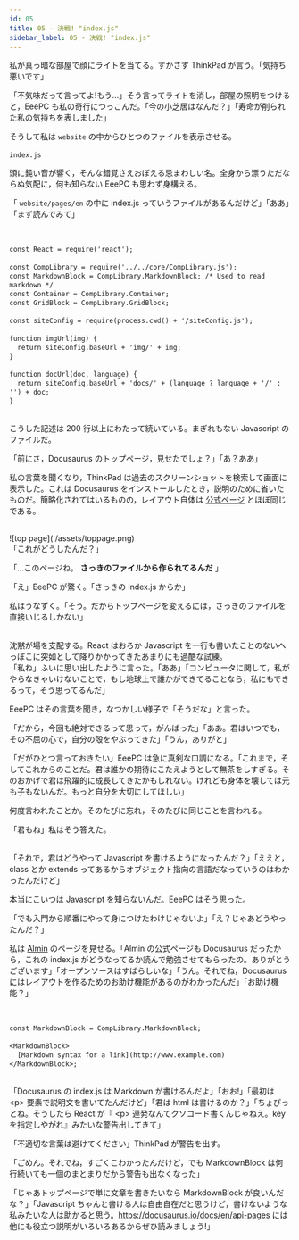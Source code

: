 ```yaml
---
id: 05
title: 05 - 決戦! "index.js"
sidebar_label: 05 - 決戦! "index.js"
---
```


<style>
@import url('https://fonts.googleapis.com/css?family=Sawarabi+Mincho');
</style>

私が真っ暗な部屋で顔にライトを当てる。すかさず ThinkPad が言う。「気持ち悪いです」

「不気味だって言ってよ!もう…」そう言ってライトを消し，部屋の照明をつけると，EeePC も私の奇行につっこんだ。「今の小芝居はなんだ？」「寿命が削られた私の気持ちを表しました」

そうして私は `website` の中からひとつのファイルを表示させる。

`index.js`

頭に鈍い音が響く，そんな錯覚さえおぼえる忌まわしい名。全身から漂うただならぬ気配に，何も知らない EeePC も思わず身構える。

「 `website/pages/en` の中に index.js っていうファイルがあるんだけど」「ああ」「まず読んでみて」

<br>
<https://github.com/facebook/Docusaurus/blob/master/examples/basics/pages/en/index.js>

    const React = require('react');
    
    const CompLibrary = require('../../core/CompLibrary.js');
    const MarkdownBlock = CompLibrary.MarkdownBlock; /* Used to read markdown */
    const Container = CompLibrary.Container;
    const GridBlock = CompLibrary.GridBlock;
    
    const siteConfig = require(process.cwd() + '/siteConfig.js');
    
    function imgUrl(img) {
      return siteConfig.baseUrl + 'img/' + img;
    }
    
    function docUrl(doc, language) {
      return siteConfig.baseUrl + 'docs/' + (language ? language + '/' : '') + doc;
    }

<br>
こうした記述は 200 行以上にわたって続いている。まぎれもない Javascript のファイルだ。

「前にさ，Docusaurus のトップページ，見せたでしょ？」「あ？ああ」

私の言葉を聞くなり，ThinkPad は過去のスクリーンショットを検索して画面に表示した。これは Docusaurus をインストールしたとき，説明のために省いたものだ。簡略化されてはいるものの，レイアウト自体は [公式ページ](https://docusaurus.io/) とほぼ同じである。

<br>
![top page](./assets/toppage.png) 

<br>
「これがどうしたんだ？」

「…このページね， **さっきのファイルから作られてるんだ** 」

「え」EeePC が驚く。「さっきの index.js からか」

私はうなずく。「そう。だからトップページを変えるには，さっきのファイルを直接いじるしかない」

<br>
沈黙が場を支配する。React はおろか Javascript を一行も書いたことのないへっぽこに突如として降りかかってきたあまりにも過酷な試練。

<br>
「私ね」ふいに思い出したように言った。「ああ」「コンピュータに関して，私がやらなきゃいけないことで，もし地球上で誰かができてることなら，私にもできるって，そう思ってるんだ」

EeePC はその言葉を聞き，なつかしい様子で「そうだな」と言った。

「だから，今回も絶対できるって思って，がんばった」「ああ。君はいつでも，その不屈の心で，自分の殻をやぶってきた」「うん，ありがと」

「だがひとつ言っておきたい」EeePC は急に真剣な口調になる。「これまで，そしてこれからのことだ。君は誰かの期待にこたえようとして無茶をしすぎる。そのおかげで君は飛躍的に成長してきたかもしれない。けれども身体を壊しては元も子もないんだ。もっと自分を大切にしてほしい」

何度言われたことか。そのたびに忘れ，そのたびに同じことを言われる。

「君もね」私はそう答えた。

<br>
「それで，君はどうやって Javascript を書けるようになったんだ？」「ええと，class とか extends ってあるからオブジェクト指向の言語だなっていうのはわかったんだけど」

本当にこいつは Javascript を知らないんだ。EeePC はそう思った。

「でも入門から順番にやって身につけたわけじゃないよ」「え？じゃあどうやったんだ？」

私は [Almin](https://almin.js.org/) のページを見せる。「Almin の公式ページも Docusaurus だったから，これの index.js がどうなってるか読んで勉強させてもらったの。ありがとうございます」「オープンソースはすばらしいな」「うん。それでね，Docusaurus にはレイアウトを作るためのお助け機能があるのがわかったんだ」「お助け機能？」

<br>
<https://docusaurus.io/docs/en/api-pages>

    const MarkdownBlock = CompLibrary.MarkdownBlock;
    
    <MarkdownBlock>
      [Markdown syntax for a link](http://www.example.com)
    </MarkdownBlock>;

<br>
「Docusaurus の index.js は Markdown が書けるんだよ」「おお!」「最初は &lt;p&gt; 要素で説明文を書いてたんだけど」「君は html は書けるのか？」「ちょぴっとね。そうしたら React が『 &lt;p&gt; 連発なんてクソコード書くんじゃねえ。key を指定しやがれ』みたいな警告出してきて」

「不適切な言葉は避けてください」ThinkPad が警告を出す。

「ごめん。それでね，すごくこわかったんだけど，でも MarkdownBlock は何行続いても一個のまとまりだから警告も出なくなった」

「じゃあトップページで単に文章を書きたいなら MarkdownBlock が良いんだな？」「Javascript ちゃんと書ける人は自由自在だと思うけど，書けないような私みたいな人は助かると思う。<https://docusaurus.io/docs/en/api-pages> には他にも役立つ説明がいろいろあるからぜひ読みましょう!」

